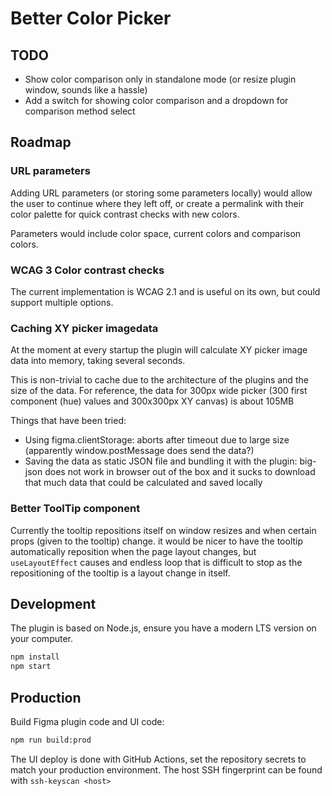 # Better Color Picker

## TODO

- Show color comparison only in standalone mode (or resize plugin window, sounds like a hassle)
- Add a switch for showing color comparison and a dropdown for comparison method select

## Roadmap

### URL parameters

Adding URL parameters (or storing some parameters locally) would allow the user to continue where they left off, or create a permalink with their color palette for quick contrast checks with new colors.

Parameters would include color space, current colors and comparison colors.

### WCAG 3 Color contrast checks

The current implementation is WCAG 2.1 and is useful on its own, but could support multiple options.

### Caching XY picker imagedata

At the moment at every startup the plugin will calculate XY picker image data into memory, taking several seconds.

This is non-trivial to cache due to the architecture of the plugins and the size of the data. For reference, the data for 300px wide picker (300 first component (hue) values and 300x300px XY canvas) is about 105MB

Things that have been tried:
  - Using figma.clientStorage: aborts after timeout due to large size (apparently window.postMessage does send the data?)
  - Saving the data as static JSON file and bundling it with the plugin: big-json does not work in browser out of the box and it sucks to download that much data that could be calculated and saved locally

### Better ToolTip component

Currently the tooltip repositions itself on window resizes and when certain props (given to the tooltip) change. it would be nicer to have the tooltip automatically reposition when the page layout changes, but `useLayoutEffect` causes and endless loop that is difficult to stop as the repositioning of the tooltip is a layout change in itself.

## Development

The plugin is based on Node.js, ensure you have a modern LTS version on your computer.

```bash
npm install
npm start
```

## Production

Build Figma plugin code and UI code:

```bash
npm run build:prod
```

The UI deploy is done with GitHub Actions, set the repository secrets to match your production environment.
The host SSH fingerprint can be found with `ssh-keyscan <host>`

